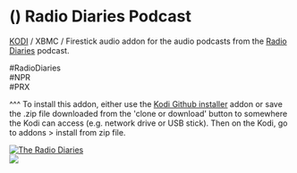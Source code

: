 () Radio Diaries Podcast<br>
=============================

<a href="www.kodi.tv">KODI</a> / XBMC / Firestick audio addon for the audio podcasts from the <a href="http://www.radiodiaries.org/">Radio Diaries</a> podcast.<br>

#RadioDiaries<br>
#NPR<br>
#PRX<br>

^^^ To install this addon, either use the <a href="https://www.tvaddons.co/github-browser-kodi/">Kodi Github installer</a> addon or save the .zip file downloaded from the 'clone or download' button to somewhere the Kodi can access (e.g. network drive or USB stick). Then on the Kodi, go to addons > install from zip file.<br>

<a href="http://www.radiodiaries.org/"><img src="http://s3.amazonaws.com/production.mediajoint.prx.org/public/account_images/6034/RDLogo-square_medium.jpg" alt="The Radio Diaries">
<br><a href="http://www.kodi.tv"><img src="https://kodi.tv/sites/default/files/page/field_image/about--devices.jpg">
